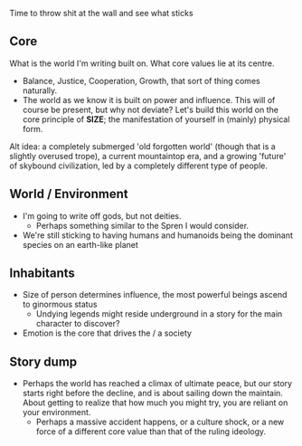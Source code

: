 Time to throw shit at the wall and see what sticks

## Core
What is the world I'm writing built on. What core values lie at its centre.
- Balance, Justice, Cooperation, Growth, that sort of thing comes naturally. 
- The world as we know it is built on power and influence. This will of course be present, but why not deviate?
Let's build this world on the core principle of **SIZE**; the manifestation of yourself in (mainly) physical form.

Alt idea: a completely submerged 'old forgotten world' (though that is a slightly overused trope), a current mountaintop era, and a growing 'future' of skybound civilization, led by a completely different type of people.
## World / Environment
- I'm going to write off gods, but not deities. 
	- Perhaps something similar to the Spren I would consider.
- We're still sticking to having humans and humanoids being the dominant species on an earth-like planet
## Inhabitants
- Size of person determines influence, the most powerful beings ascend to ginormous status
	- Undying legends might reside underground in a story for the main character to discover?
- Emotion is the core that drives the / a society
## Story dump
- Perhaps the world has reached a climax of ultimate peace, but our story starts right before the decline, and is about sailing down the maintain. About getting to realize that how much you might try, you are reliant on your environment. 
	- Perhaps a massive accident happens, or a culture shock, or a new force of a different core value than that of the ruling ideology.
